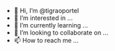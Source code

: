 - 👋 Hi, I’m @tigraoportel
- 👀 I’m interested in ...
- 🌱 I’m currently learning ...
- 💞️ I’m looking to collaborate on ...
- 📫 How to reach me ...

<!---
tigraoportel/tigraoportel is a ✨ special ✨ repository because its `README.md` (this file) appears on your GitHub profile.
You can click the Preview link to take a look at your changes.
--->
